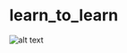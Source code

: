 # learn_to_learn
![alt text](https://profinavigator.ru/upload/organisation/799/logo/org_1585827432.jpg)
